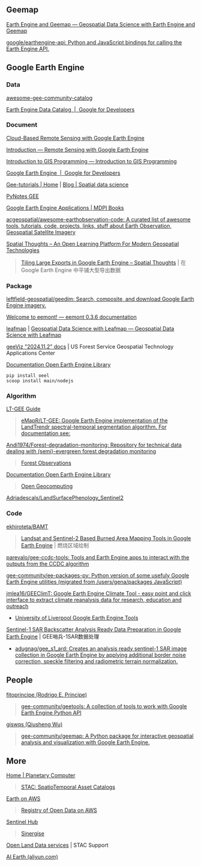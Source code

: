 
## Geemap

[Earth Engine and Geemap — Geospatial Data Science with Earth Engine and Geemap](https://book.geemap.org/index.html)

[google/earthengine-api: Python and JavaScript bindings for calling the Earth Engine API.](https://github.com/google/earthengine-api)

## Google Earth Engine

### Data

[awesome-gee-community-catalog](https://gee-community-catalog.org/)

[Earth Engine Data Catalog  |  Google for Developers](https://developers.google.cn/earth-engine/datasets)

### Document

[Cloud-Based Remote Sensing with Google Earth Engine](https://www.eefabook.org/)

[Introduction — Remote Sensing with Google Earth Engine](https://calekochenour.github.io/remote-sensing-textbook/introduction.html)

[Introduction to GIS Programming — Introduction to GIS Programming](https://geog-312.gishub.org/index.html)

[Google Earth Engine  |  Google for Developers](https://developers.google.com/earth-engine)

[Gee-tutorials | Home](https://google-earth-engine.com/) | [Blog | Spatial data science](https://kaflekrishna.com.np/home/)

[PyNotes GEE](https://soilwater.github.io/pynotes-gee/)

[Google Earth Engine Applications | MDPI Books](https://www.mdpi.com/books/reprint/1262-google-earth-engine-applications)

[acgeospatial/awesome-earthobservation-code: A curated list of awesome tools, tutorials, code, projects, links, stuff about Earth Observation, Geospatial Satellite Imagery](https://github.com/acgeospatial/awesome-earthobservation-code)

[Spatial Thoughts – An Open Learning Platform For Modern Geospatial Technologies](https://spatialthoughts.com/)

> [Tiling Large Exports in Google Earth Engine – Spatial Thoughts](https://spatialthoughts.com/2024/10/23/large-image-exports-gee/) | 在 Google Earth Engine 中平铺大型导出数据

### Package

[leftfield-geospatial/geedim: Search, composite, and download Google Earth Engine imagery.](https://github.com/leftfield-geospatial/geedim)

[Welcome to eemont! — eemont 0.3.6 documentation](https://eemont.readthedocs.io/en/latest/)

[leafmap](https://leafmap.org/) | [Geospatial Data Science with Leafmap — Geospatial Data Science with Leafmap](https://book.leafmap.org/)

[geeViz "2024.11.2" docs](https://gee-community.github.io/geeViz/build/html/index.html#) | US Forest Service Geospatial Technology Applications Center

[Documentation Open Earth Engine Library](https://www.open-geocomputing.org/OpenEarthEngineLibrary/)

```shell
pip install oeel
scoop install main/nodejs
```

### Algorithm

[LT-GEE Guide](https://emapr.github.io/LT-GEE/)

> [eMapR/LT-GEE: Google Earth Engine implementation of the LandTrendr spectral-temporal segmentation algorithm. For documentation see:](https://github.com/eMapR/LT-GEE)

[Andi1974/Forest-degradation-monitoring: Repository for technical data dealing with (semi)-evergreen forest degradation monitoring](https://github.com/Andi1974/Forest-degradation-monitoring)

> [Forest Observations](https://forobs.jrc.ec.europa.eu/methodologies/fcdm)

[Documentation Open Earth Engine Library](https://www.open-geocomputing.org/OpenEarthEngineLibrary/#)

> [Open Geocomputing](https://www.open-geocomputing.org/index.html)

[Adriadescals/LandSurfacePhenology_Sentinel2](https://github.com/adriadescals/LandSurfacePhenology_Sentinel2)

### Code

[ekhiroteta/BAMT](https://github.com/ekhiroteta/BAMT)

> [Landsat and Sentinel-2 Based Burned Area Mapping Tools in Google Earth Engine](https://www.mdpi.com/2072-4292/13/4/816) | 燃烧区域绘制

[parevalo/gee-ccdc-tools: Tools and Earth Engine apps to interact with the outputs from the CCDC algorithm](https://github.com/parevalo/gee-ccdc-tools)

[gee-community/ee-packages-py: Python version of some usefuly Google Earth Engine utilities (migrated from /users/gena/packages JavaScript)](https://github.com/gee-community/ee-packages-py)

[jmlea16/GEEClimT: Google Earth Engine Climate Tool - easy point and click interface to extract climate reanalysis data for research, education and outreach](https://github.com/jmlea16/GEEClimT)

- [University of Liverpool Google Earth Engine Tools](https://liverpoolgee.wordpress.com/)

[Sentinel-1 SAR Backscatter Analysis Ready Data Preparation in Google Earth Engine](https://www.mdpi.com/2072-4292/13/10/1954) | GEE哨兵-1SAR数据处理

- [adugnag/gee_s1_ard: Creates an analysis ready sentinel-1 SAR image collection in Google Earth Engine by applying additional border noise correction, speckle filtering and radiometric terrain normalization.](https://github.com/adugnag/gee_s1_ard)

## People

[fitoprincipe (Rodrigo E. Principe)](https://github.com/fitoprincipe)

> [gee-community/geetools: A collection of tools to work with Google Earth Engine Python API](https://github.com/gee-community/geetools)

[giswqs (Qiusheng Wu)](https://github.com/giswqs)

> [gee-community/geemap: A Python package for interactive geospatial analysis and visualization with Google Earth Engine.](https://github.com/gee-community/geemap)

## More

[Home | Planetary Computer](https://planetarycomputer.microsoft.com/)

> [STAC: SpatioTemporal Asset Catalogs](https://stacspec.org/en)

[Earth on AWS](https://aws.amazon.com/earth/)

> [Registry of Open Data on AWS](https://registry.opendata.aws/?search=tags:gis,earth%20observation,events,mapping,meteorological,environmental,transportation)

[Sentinel Hub](https://www.sentinel-hub.com/)

> [Sinergise](https://www.sinergise.com/)

[Open Land Data services](https://openlandmap.github.io/book/) | STAC Support

[AI Earth (aliyun.com)](https://engine-aiearth.aliyun.com/#/)

